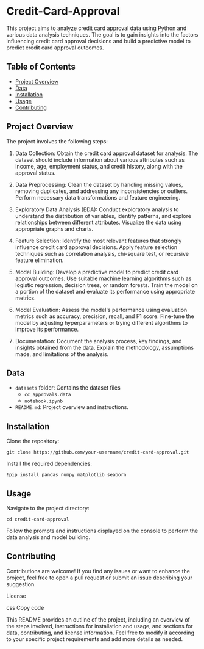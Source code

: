 # Credit-Card-Approval
This project aims to analyze credit card approval data using Python and various data analysis techniques. The goal is to gain insights into the factors influencing credit card approval decisions and build a predictive model to predict credit card approval outcomes.

## Table of Contents

- [Project Overview](#project-overview)
- [Data](#data)
- [Installation](#installation)
- [Usage](#usage)
- [Contributing](#contributing)

## Project Overview

The project involves the following steps:

1. Data Collection: Obtain the credit card approval dataset for analysis. The dataset should include information about various attributes such as income, age, employment status, and credit history, along with the approval status.

2. Data Preprocessing: Clean the dataset by handling missing values, removing duplicates, and addressing any inconsistencies or outliers. Perform necessary data transformations and feature engineering.

3. Exploratory Data Analysis (EDA): Conduct exploratory analysis to understand the distribution of variables, identify patterns, and explore relationships between different attributes. Visualize the data using appropriate graphs and charts.

4. Feature Selection: Identify the most relevant features that strongly influence credit card approval decisions. Apply feature selection techniques such as correlation analysis, chi-square test, or recursive feature elimination.

5. Model Building: Develop a predictive model to predict credit card approval outcomes. Use suitable machine learning algorithms such as logistic regression, decision trees, or random forests. Train the model on a portion of the dataset and evaluate its performance using appropriate metrics.

6. Model Evaluation: Assess the model's performance using evaluation metrics such as accuracy, precision, recall, and F1 score. Fine-tune the model by adjusting hyperparameters or trying different algorithms to improve its performance.

7. Documentation: Document the analysis process, key findings, and insights obtained from the data. Explain the methodology, assumptions made, and limitations of the analysis.


## Data

- `datasets` folder: Contains the dataset files
    - `cc_approvals.data`
  - `notebook.ipynb`
- `README.md`: Project overview and instructions.

## Installation

Clone the repository:

   ```
   git clone https://github.com/your-username/credit-card-approval.git
   ```
   
Install the required dependencies:

```
!pip install pandas numpy matplotlib seaborn
```

## Usage
Navigate to the project directory:

```
cd credit-card-approval
```
Follow the prompts and instructions displayed on the console to perform the data analysis and model building.

## Contributing
Contributions are welcome! If you find any issues or want to enhance the project, feel free to open a pull request or submit an issue describing your suggestion.

License

css
Copy code

This README provides an outline of the project, including an overview of the steps involved, instructions for installation and usage, and sections for data, contributing, and license information. Feel free to modify it according to your specific project requirements and add more details as needed.

